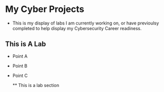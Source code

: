# My Cyber Projects 
- This is my display of labs I am currently working on, or have previoulsy completed to help display my Cybersecurity Career readiness.
## This is A Lab
- Point A
- Point B
- Point C

  ** This is a lab section
  

